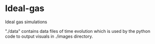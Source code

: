 # Ideal-gas
Ideal gas simulations

"./data" contains data files of time evolution which is used by the python code to output visuals in ./images directory.
